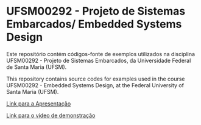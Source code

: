 # UFSM00292 - Projeto de Sistemas Embarcados/ Embedded Systems Design

Este repositório contém códigos-fonte de exemplos utilizados na disciplina UFSM00292 - Projeto de Sistemas Embarcados, da Universidade Federal de Santa Maria (UFSM).

This repository contains source codes for examples used in the course UFSM00292 - Embedded Systems Design, at the Federal University of Santa Maria (UFSM).

[Link para a Apresentação](https://www.canva.com/design/DAGYy5LWZ7Q/v7XO4l2dQjjq3iVHeOU2Zw/edit?utm_content=DAGYy5LWZ7Q&utm_campaign=designshare&utm_medium=link2&utm_source=sharebutton)

[Link para o vídeo de demonstração](https://drive.google.com/file/d/1jEH_aZzQOYOOmiZlimfivdlKDTvar9fs/view?usp=sharing)
